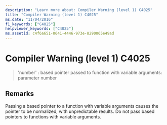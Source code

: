 ```yaml
---
description: "Learn more about: Compiler Warning (level 1) C4025"
title: "Compiler Warning (level 1) C4025"
ms.date: "11/04/2016"
f1_keywords: ["C4025"]
helpviewer_keywords: ["C4025"]
ms.assetid: c4f6a651-0641-4446-973e-8290065e49ad
---
```

# Compiler Warning (level 1) C4025

> 'number' : based pointer passed to function with variable arguments: parameter number

## Remarks

Passing a based pointer to a function with variable arguments causes the pointer to be normalized, with unpredictable results. Do not pass based pointers to functions with variable arguments.
